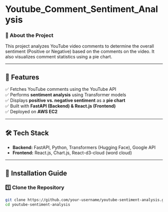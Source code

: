 # Youtube_Comment_Sentiment_Analysis


### 🚀 About the Project
This project analyzes YouTube video comments to determine the overall sentiment (Positive or Negative) based on the comments on the video. It also visualizes comment statistics using a pie chart.

---

## 🔧 Features
✅ Fetches YouTube comments using the YouTube API  
✅ Performs **sentiment analysis** using Transformer models  
✅ Displays **positive vs. negative sentiment** as a **pie chart**  
✅ Built with **FastAPI (Backend) & React.js (Frontend)**  
✅ Deployed on **AWS EC2**

---

## 🛠️ Tech Stack
- **Backend:** FastAPI, Python, Transformers (Hugging Face), Google API  
- **Frontend:** React.js, Chart.js, React-d3-cloud (word cloud)  


---

## 🚀 Installation Guide

### 1️⃣ Clone the Repository
```bash
git clone https://github.com/your-username/youtube-sentiment-analysis.git
cd youtube-sentiment-analysis
